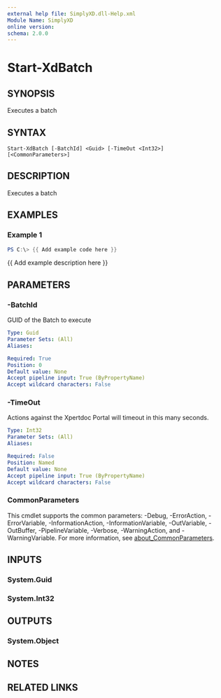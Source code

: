 ```yaml
---
external help file: SimplyXD.dll-Help.xml
Module Name: SimplyXD
online version:
schema: 2.0.0
---
```


# Start-XdBatch

## SYNOPSIS
Executes a batch

## SYNTAX

```
Start-XdBatch [-BatchId] <Guid> [-TimeOut <Int32>] [<CommonParameters>]
```

## DESCRIPTION
Executes a batch

## EXAMPLES

### Example 1
```powershell
PS C:\> {{ Add example code here }}
```

{{ Add example description here }}

## PARAMETERS

### -BatchId
GUID of the Batch to execute

```yaml
Type: Guid
Parameter Sets: (All)
Aliases:

Required: True
Position: 0
Default value: None
Accept pipeline input: True (ByPropertyName)
Accept wildcard characters: False
```

### -TimeOut
Actions against the Xpertdoc Portal will timeout in this many seconds.

```yaml
Type: Int32
Parameter Sets: (All)
Aliases:

Required: False
Position: Named
Default value: None
Accept pipeline input: True (ByPropertyName)
Accept wildcard characters: False
```

### CommonParameters
This cmdlet supports the common parameters: -Debug, -ErrorAction, -ErrorVariable, -InformationAction, -InformationVariable, -OutVariable, -OutBuffer, -PipelineVariable, -Verbose, -WarningAction, and -WarningVariable. For more information, see [about_CommonParameters](http://go.microsoft.com/fwlink/?LinkID=113216).

## INPUTS

### System.Guid

### System.Int32

## OUTPUTS

### System.Object
## NOTES

## RELATED LINKS
